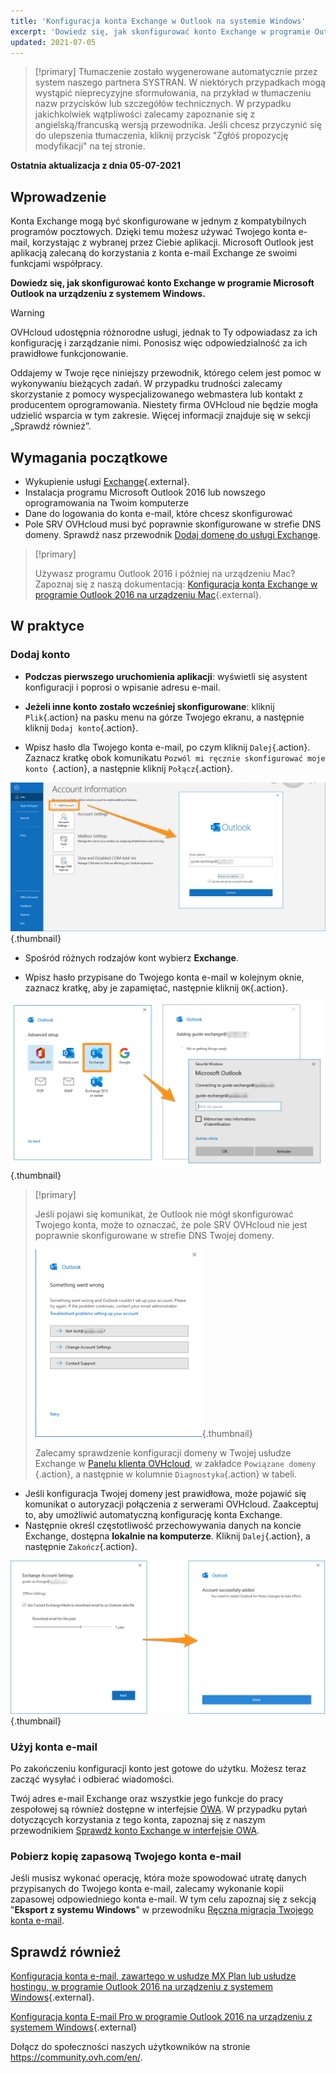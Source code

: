 ```yaml
---
title: 'Konfiguracja konta Exchange w Outlook na systemie Windows'
excerpt: 'Dowiedz się, jak skonfigurować konto Exchange w programie Outlook na urządzeniu z systemem Windows'
updated: 2021-07-05
---
```

 
> [!primary]
> Tłumaczenie zostało wygenerowane automatycznie przez system naszego partnera SYSTRAN. W niektórych przypadkach mogą wystąpić nieprecyzyjne sformułowania, na przykład w tłumaczeniu nazw przycisków lub szczegółów technicznych. W przypadku jakichkolwiek wątpliwości zalecamy zapoznanie się z angielską/francuską wersją przewodnika. Jeśli chcesz przyczynić się do ulepszenia tłumaczenia, kliknij przycisk "Zgłóś propozycję modyfikacji" na tej stronie.
>
 
**Ostatnia aktualizacja z dnia 05-07-2021**

## Wprowadzenie

Konta Exchange mogą być skonfigurowane w jednym z kompatybilnych programów pocztowych.  Dzięki temu możesz używać Twojego konta e-mail, korzystając z wybranej przez Ciebie aplikacji. Microsoft Outlook jest aplikacją zalecaną do korzystania z konta e-mail Exchange ze swoimi funkcjami współpracy.

**Dowiedz się, jak skonfigurować konto Exchange w programie Microsoft Outlook na urządzeniu z systemem Windows.**

> [!warning]
>
> OVHcloud udostępnia różnorodne usługi, jednak to Ty odpowiadasz za ich konfigurację i zarządzanie nimi. Ponosisz więc odpowiedzialność za ich prawidłowe funkcjonowanie.
> 
> Oddajemy w Twoje ręce niniejszy przewodnik, którego celem jest pomoc w wykonywaniu bieżących zadań. W przypadku trudności zalecamy skorzystanie z pomocy wyspecjalizowanego webmastera lub kontakt z producentem oprogramowania. Niestety firma OVHcloud nie będzie mogła udzielić wsparcia w tym zakresie. Więcej informacji znajduje się w sekcji „Sprawdź również”.
> 

## Wymagania początkowe

- Wykupienie usługi [Exchange](https://www.ovhcloud.com/pl/emails/){.external}.
- Instalacja programu Microsoft Outlook 2016 lub nowszego oprogramowania na Twoim komputerze
- Dane do logowania do konta e-mail, które chcesz skonfigurować
- Pole SRV OVHcloud musi być poprawnie skonfigurowane w strefie DNS domeny. Sprawdź nasz przewodnik [Dodaj domenę do usługi Exchange](/pages/web_cloud/email_and_collaborative_solutions/microsoft_exchange/exchange_adding_domain).

> [!primary]
>
> Używasz programu Outlook 2016 i później na urządzeniu Mac? Zapoznaj się z naszą dokumentacją: [Konfiguracja konta Exchange w programie Outlook 2016 na urządzeniu Mac](/pages/web_cloud/email_and_collaborative_solutions/microsoft_exchange/how_to_configure_outlook_2016_mac){.external}.
>

## W praktyce

### Dodaj konto

- **Podczas pierwszego uruchomienia aplikacji**: wyświetli się asystent konfiguracji i poprosi o wpisanie adresu e-mail.

- **Jeżeli inne konto zostało wcześniej skonfigurowane**: kliknij `Plik`{.action} na pasku menu na górze Twojego ekranu, a następnie kliknij `Dodaj konto`{.action}.

- Wpisz hasło dla Twojego konta e-mail, po czym kliknij `Dalej`{.action}. Zaznacz kratkę obok komunikatu `Pozwól mi ręcznie skonfigurować moje konto `{.action}, a następnie kliknij `Połącz`{.action}. 

![Exchange](images/config-outlook-exchange01.png){.thumbnail}

- Spośród różnych rodzajów kont wybierz **Exchange**.

- Wpisz hasło przypisane do Twojego konta e-mail w kolejnym oknie, zaznacz kratkę, aby je zapamiętać, następnie kliknij `OK`{.action}.

![Exchange](images/config-outlook-exchange02.png){.thumbnail}

> [!primary]
> 
> Jeśli pojawi się komunikat, że Outlook nie mógł skonfigurować Twojego konta, może to oznaczać, że pole SRV OVHcloud nie jest poprawnie skonfigurowane w strefie DNS Twojej domeny.
> 
> ![Exchange](images/config-outlook-exchange03.png){.thumbnail}
>
> Zalecamy sprawdzenie konfiguracji domeny w Twojej usłudze Exchange w [Panelu klienta OVHcloud](https://www.ovh.com/auth/?action=gotomanager&from=https://www.ovh.pl/&ovhSubsidiary=pl), w zakładce `Powiązane domeny `{.action}, a następnie w kolumnie `Diagnostyka`{.action} w tabeli.
>

- Jeśli konfiguracja Twojej domeny jest prawidłowa, może pojawić się komunikat o autoryzacji połączenia z serwerami OVHcloud. Zaakceptuj to, aby umożliwić automatyczną konfigurację konta Exchange.
- Następnie określ częstotliwość przechowywania danych na koncie Exchange, dostępna **lokalnie na komputerze**. Kliknij `Dalej`{.action}, a następnie `Zakończ`{.action}.

![Exchange](images/config-outlook-exchange04.png){.thumbnail}


### Użyj konta e-mail

Po zakończeniu konfiguracji konto jest gotowe do użytku. Możesz teraz zacząć wysyłać i odbierać wiadomości.

Twój adres e-mail Exchange oraz wszystkie jego funkcje do pracy zespołowej są również dostępne w interfejsie [OWA](https://www.ovh.pl/mail/). W przypadku pytań dotyczących korzystania z tego konta, zapoznaj się z naszym przewodnikiem [Sprawdź konto Exchange w interfejsie OWA](/pages/web_cloud/email_and_collaborative_solutions/using_the_outlook_web_app_webmail/email_owa).

### Pobierz kopię zapasową Twojego konta e-mail

Jeśli musisz wykonać operację, która może spowodować utratę danych przypisanych do Twojego konta e-mail, zalecamy wykonanie kopii zapasowej odpowiedniego konta e-mail. W tym celu zapoznaj się z sekcją "**Eksport z systemu Windows**" w przewodniku [Ręczna migracja Twojego konta e-mail](/pages/web_cloud/email_and_collaborative_solutions/migrating/manual_email_migration#eksport-z-systemu-windows).


## Sprawdź również

[Konfiguracja konta e-mail, zawartego w usłudze MX Plan lub usłudze hostingu, w programie Outlook 2016 na urządzeniu z systemem Windows](/pages/web_cloud/email_and_collaborative_solutions/mx_plan/how_to_configure_outlook_2016){.external}.

[Konfiguracja konta E-mail Pro w programie Outlook 2016 na urządzeniu z systemem Windows](/pages/web_cloud/email_and_collaborative_solutions/email_pro/how_to_configure_outlook_2016){.external}

Dołącz do społeczności naszych użytkowników na stronie <https://community.ovh.com/en/>.
